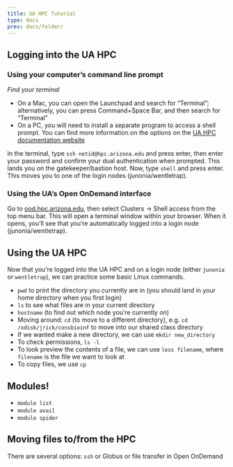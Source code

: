 ```yaml
---
title: UA HPC Tutorial
type: docs
prev: docs/folder/
---
```


## Logging into the UA HPC
### Using your computer’s command line prompt
*Find your terminal*
* On a Mac, you can open the Launchpad and search for “Terminal”; alternatively, you can press Command+Space Bar, and then search for “Terminal”
* On a PC, you will need to install a separate program to access a shell prompt. You can find more information on the options on the [UA HPC documentation website](https://hpcdocs.hpc.arizona.edu/quick_start/logging_in/#system-access)
  
In the terminal, type `ssh netid@hpc.arizona.edu` and press enter, then enter your password and confirm your dual authentication when prompted. This lands you on the gatekeeper/bastion host.
Now, type `shell` and press enter. This moves you to one of the login nodes (junonia/wentletrap).

### Using the UA’s Open OnDemand interface
Go to [ood.hpc.arizona.edu](ood.hpc.arizona.edu), then select Clusters -> Shell access from the top menu bar. This will open a terminal window within your browser. When it opens, you’ll see that you’re automatically logged into a login node (junonia/wentletrap).

## Using the UA HPC
Now that you’re logged into the UA HPC and on a login node (either `junonia` or `wentletrap`), we can practice some basic Linux commands.
* `pwd` to print the directory you currently are in (you should land in your home directory when you first login)
* `ls` to see what files are in your current directory
* `hostname` (to find out which node you’re currently on)
* Moving around: `cd` (to move to a different directory), e.g. `cd /xdisk/jrick/consbioinf` to move into our shared class directory
* If we wanted make a new directory, we can use `mkdir new_directory`
* To check permissions, `ls -l `
* To look preview the contents of a file, we can use `less filename`, where `filename` is the file we want to look at
* To copy files, we use `cp`

## Modules!
* `module list`
* `module avail`
* `module spider`

## Moving files to/from the HPC 
There are several options: `ssh` or Globus or file transfer in Open OnDemand

